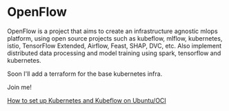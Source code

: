 # OpenFlow
OpenFlow is a project that aims to create an infrastructure agnostic mlops platform, using open source projects such as kubeflow, mlflow, kubernetes, istio, TensorFlow Extended, Airflow, Feast, SHAP, DVC, etc. Also implement distributed data processing and model training using spark, tensorflow and kubernetes.

Soon I'll add a terraform for the base kubernetes infra.

Join me!

[How to set up Kubernetes and Kubeflow on Ubuntu/OCI](https://medium.com/@rochageorge/how-to-set-up-microk8s-and-charmed-kubeflow-on-ubuntu-oci-2531bae8daf2)
